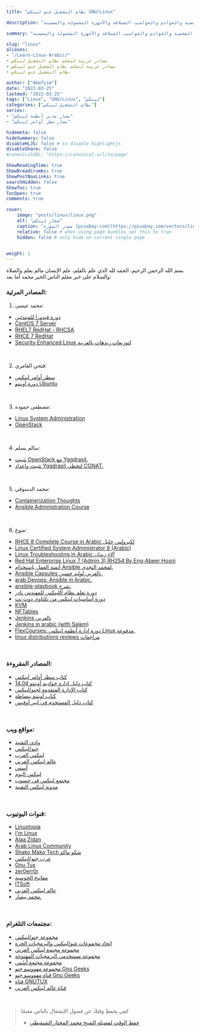 ```yaml
---
title: "نظام التشغيل جنو لينكس GNU/Linux"

description: "هو نظام تشغيل حر ومفتوح المصدر، منتشر بشكل واسع، يستخدم في الحواسيب الشخصية والخوادم والحواسيب العملاقة والأجهزة المحمولة والمضمنة."

summary: "هو نظام تشغيل حر ومفتوح المصدر، منتشر بشكل واسع، يستخدم في الحواسيب الشخصية والخوادم والحواسيب العملاقة والأجهزة المحمولة والمضمنة."

slug: "linux"
aliases: 
- "/Learn-Linux-Arabic/"
- مصادر عربية لتعلم نظام التشغيل لينكس
- مصادر عربية لتعلم نظام الشغيل جنو لينكس
- نظام التشغيل جنو لينكس

author: ["AboTyim"]
date: "2022-03-25"
lastmod: "2022-03-25"
tags: ["Linux", "GNU/Linux", "لينكس"]
categories: ["نظام التشغيل لينكس"]
series: 
- "مسار مدير أنظمة لينكس"
- "مسار سطر أوامر لينكس"

hidemeta: false
hideSummary: false
disableHLJS: false # to disable highlightjs
disableShare: false
#canonicalURL: "https://canonical.url/to/page"

ShowReadingTime: true
ShowBreadCrumbs: true
ShowPostNavLinks: true
searchHidden: false
ShowToc: true
TocOpen: true
comments: true

cover:
    image: "posts/linux/linux.png"
    alt: "شعار لينكس"
    caption: "مصدر الصورة [pixabay.com](https://pixabay.com/vectors/linux-logo-penguin-tux-text-151619/)"
    relative: false # when using page bundles set this to true
    hidden: false # only hide on current single page


weight: 1
---
```




بسم الله الرحمن الرحيم، الحمد لله الذي علم بالقلم، علم الإنسان مالم يعلم والصلاة والسلام على خير معلم الناس الخير محمد أما بعد:



### المصادر المرئية:

1. محمد عيسى:

- [دورة فيدورا للمبتدئين](https://www.youtube.com/playlist?list=PLMYF6NkLrdN88blfl7hvm-wZ-sWtMeTQk)
- [CentOS 7 Server](https://www.youtube.com/playlist?list=PLMYF6NkLrdN8d2mjL1Nrgj7UPG9nFKIzP)
- [RHEL7 RedHat - RHCSA](https://www.youtube.com/playlist?list=PLMYF6NkLrdN-LCv0FUOEol9rkpCu9SdAV)
- [RHCE 7 RedHat](https://www.youtube.com/playlist?list=PLMYF6NkLrdN_HT_N4ZutZMmN98C1-7qUP)
- [Security Enhanced Linux لتوزيعات ريدهات بالعربية](https://www.youtube.com/playlist?list=PLMYF6NkLrdN9jgJCc3-saDdZRO7Bo29MV)

<br>

2. فتحي العامري:

- [سطر أوامر لينكس](https://www.youtube.com/playlist?list=PLs97GbUOC82mPezSNRYO-7zzk66_sAZHU)
- [دورة أوبنتو Ubuntu](https://www.youtube.com/playlist?list=PLs97GbUOC82lIo7sn2JyxWtq8jmHte5Aq)

<br>

3. مصطفى حمودة:

- [Linux System Administration](https://www.youtube.com/playlist?list=PLy1Fx2HfcmWBpD_PI4AQpjeDK5-5q6TG7)
- [OpenStack](https://www.youtube.com/playlist?list=PLy1Fx2HfcmWCqqK9nmfsbNVnLMifsgWL5)

<br>

4. سالم يسلم:

- [تثبيت OpenStack مع Yggdrasil.](https://www.youtube.com/watch?v=YreoSmDv4Kk)
- [تثبيت وإعداد Yggdrasil لتخطي CGNAT.](https://www.youtube.com/watch?v=6eUMIVmpjDs)

<br>

5. محمد الدسوقي:

- [Containerization Thoughts](https://www.youtube.com/watch?v=x0ogzuMFyoI&list=PLOeEp3fYj7rrfSQVPVrZI8TJLnBW9pLvp)
- [Ansible Administration Course](https://www.youtube.com/playlist?list=PLOeEp3fYj7rojjhsYYgtM_iOOaPnigrmT)

<br>

6. منوع:

- [RHCE 8 Complete Course in Arabic لكيرولس خليل](https://www.youtube.com/watch?v=EY7KO6xlKBY&list=PLdTZTP1X_y5o3p7mpMy4T-3X8ukgFg9kJ)
- [Linux Certified System Administrator 8 (Arabic)](https://www.youtube.com/playlist?list=PLm7oacl7P6nsVdEhZ8wiB9RWabTUmPjha)
- [Linux Troubleshooting in Arabic آلاء زيدان](https://www.youtube.com/playlist?list=PLvMWV2u1t1TSMVvP8Vba55sEXYh9W6HXu)
- [Red Hat Enterprise Linux 7 (Admin 3) RH254 By Eng-Abeer Hosni](https://www.youtube.com/playlist?list=PLCIJjtzQPZJ-_imc-4LszS9u5zzSsjQ1_)
- [أتمتة العمل بإستخدام Ansible لمحمد النجدي.](https://www.youtube.com/playlist?list=PLnznAJG6RAI9RguTMpwJOEmltF689hDL6)
- [Ansible Capsules بالعربي لوليد حسين.](https://www.youtube.com/playlist?list=PLu5l21g10I5UENlfO2KSPh7nXhQbbRgEg)
- [arab Devops: Ansible in Arabic.](https://www.youtube.com/playlist?list=PLRUBR7bRwCwHNx2LFVH7uVXuqIWjeqFSE)
- [ansible-playbook شرح.](https://www.youtube.com/watch?v=-86oMSw6pSc)
- [دورة تعلم نظام اللينكس للمهندس نادر](https://www.youtube.com/playlist?list=PLAZ__zcDB1IaNaVNOckNpgEpjghSHr8Gg)
- [دورة أساسيات لينكس من تكناوي دوت نت](https://www.youtube.com/playlist?list=PLs6emGC4vqRK0buaLWzZkxdNX6-WW0eh7)
- [KVM](https://www.youtube.com/playlist?list=PL2Z9mQ8mdWnq5iZ1AOItsODys4IWeCDS3)
- [NFTables](https://www.youtube.com/playlist?list=PL2Z9mQ8mdWnp3m4Mg2QyJoqDWygdwLck4)
- [Jenkins بالعربي](https://www.youtube.com/playlist?list=PLLX4WuTjm3tLSokfozb34-1DN3nRQ6uDi)
- [Jenkins in arabic (with Salem)](https://www.youtube.com/playlist?list=PLRUBR7bRwCwElFiFmvyk2cyU0o1ISHsG-)
- [FlexCourses: دورة إدارة أنظمة لينكس Linux مدفوعة.](https://www.flexcourses.com/courses/linux)
- [linux distributions reviews مراجعات](https://www.youtube.com/playlist?list=PLBpclpRCG39qvWLuW94qCBzsr_iGTAyam)

<br>

### المصادر المقروءة:

- [كتاب سطر أوامر لينكس](https://itwadi.com/node/2765)
- [كتاب دليل إدارة خواديم أوبنتو 14.04](https://librebooks.org/ubuntu-server-guide-arabic/)
- [كتاب الإدارة المتقدمة لجنو/لينكس](https://librebooks.org/gnu-linux-advanced-administration/)
- [كتاب أوبنتو ببساطة](https://librebooks.org/simply-ubuntu/)
- [كتاب دليل المستخدم في ليبر أوفيس](https://librebooks.org/libreoffice-arabic-manual/)

<br>

### مواقع ويب:

- [وادي التقنية](https://itwadi.com/)
- [جنو/لينكس](https://gnulinuxsa.org/)
- [لينكس العرب](https://linuxarabia.co/)
- [عالم لينكس العربي](https://linuxaw.com/)
- [أسس](https://aosus.org/)
- [لينكس اليوم](https://linux-2-day.com/)
- [مجتمع لينكس في حسوب](https://io.hsoub.com/linux/)
- [مدونة لينكس التقنية](https://www.2linuxdz.com/)

<br>

### قنوات اليوتيوب:

- [Linuxtopia](https://www.youtube.com/c/Linuxtopia)
- [I'm Linux](https://www.youtube.com/c/iamlinux)
- [Alaa Zidan](https://www.youtube.com/channel/UCYkWmRBvj9sVlRW3ahIxE2g)
- [Arab Linux Community](https://www.youtube.com/channel/UCxUVBDLTSaVxjg0EyCWfFug)
- [Shako Mako Tech شكو ماكو](https://www.youtube.com/channel/UCiEzlPeTjGHXZlqFV7KxZEQ)
- [عرب جنو/لينكس](https://www.youtube.com/user/abdulmogeeb)
- [Gnu Tux](https://www.youtube.com/c/GnuTux)
- [zer0err0r](https://www.youtube.com/channel/UCsX5z40As3fslwarTan4C8w)
- [مفاتيح الحوسبة](https://www.youtube.com/channel/UCw-JnwpGHlboG0b9wNYvZ2Q)
- [ITSoft](https://www.youtube.com/channel/UCMoMDhWBeMZhQ2axH8A1FIw)
- [عالم لينكس العربي](https://www.youtube.com/channel/UCzNSX45GeudSt-8xcU7wtQw)
- [محمد بيصار.](https://www.youtube.com/c/mmbesar/)

<br>

### مجتمعات التلغرام:

- [مجموعة جنو/لينكس](https://t.me/Arab_Linux)
- [إتحاد مجموعات غنو/لينكس والبرمجيات الحرة](https://t.me/AGLGUT)
- [مجموعة مجتمع لينكس العربي](https://t.me/linuxac_org)
- [مجموعة مستخدمي البرمجيات المفتوحة](https://t.me/arabfossusers)
- [مجموعة مجتمع أُسُس](https://t.me/aosus)
- [مجموعة مهووسو جنو Gnu Geeks](https://t.me/gnugeeksgroup)
- [قناة مهووسو جنو Gnu Geeks](https://t.me/gnugeeks)
- [قناة GNUTUX](https://t.me/GNUTUX)
- [قناة عالم لينكس العربي](https://t.me/linuxaw)

<br>

> كفى بِحفظِ وَقتكَ عن فضول الإنشغال بالناس مغنمًا
>
> * [حفظ الوقت لفضيلة الشيخ محمد المختار الشنقيطي](https://www.youtube.com/watch?v=nKW2rLJ2Ezw)
